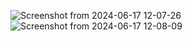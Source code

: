 ![Screenshot from 2024-06-17 12-07-26](https://github.com/ebbenwai/WeatherForecast/assets/149109018/ba924346-0a0e-466f-aea6-024ddaf9a3c4) ![Screenshot from 2024-06-17 12-08-09](https://github.com/ebbenwai/WeatherForecast/assets/149109018/571cc5ba-d513-4378-b0cb-3710f64a5048)

